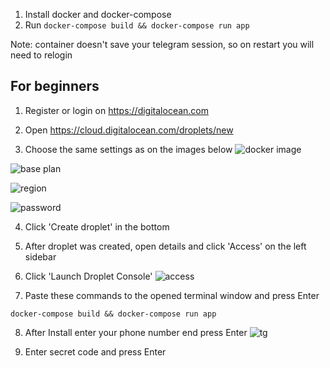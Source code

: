 

1. Install docker and docker-compose
2. Run `docker-compose build && docker-compose run app`

Note: container doesn't save your telegram session, so on restart you will need to relogin

## For beginners

1. Register or login on
https://digitalocean.com

2. Open https://cloud.digitalocean.com/droplets/new

3. Choose the same settings as on the images below
![docker image](https://user-images.githubusercontent.com/79193957/155883546-d192b561-848a-4b53-b83a-fc7e49cc29e1.png)

![base plan](https://user-images.githubusercontent.com/79193957/155883596-f297749a-7f0a-44ed-819c-4e1bfb5a1cea.png)

![region](https://user-images.githubusercontent.com/79193957/155883600-2ec154bf-8022-4eec-b135-59950bb5085a.png)

![password](https://user-images.githubusercontent.com/79193957/155883602-d7f2a58b-62e6-4977-a6f5-0398db7e6ef7.png)



4. Click 'Create droplet' in the bottom


5. After droplet was created, open details and click 'Access' on the left sidebar

6. Click 'Launch Droplet Console'
![access](https://user-images.githubusercontent.com/79193957/155883667-1a9d83ea-17a2-4c1d-bf5a-e2f2525f1c6f.png)

7. Paste these commands to the opened terminal window and press Enter
```shell
docker-compose build && docker-compose run app
```
8. After Install enter your phone number end press Enter
![tg](https://user-images.githubusercontent.com/79193957/155883822-bb95fb2b-c970-4584-85af-48e862128e4b.png)


9. Enter secret code and press Enter
